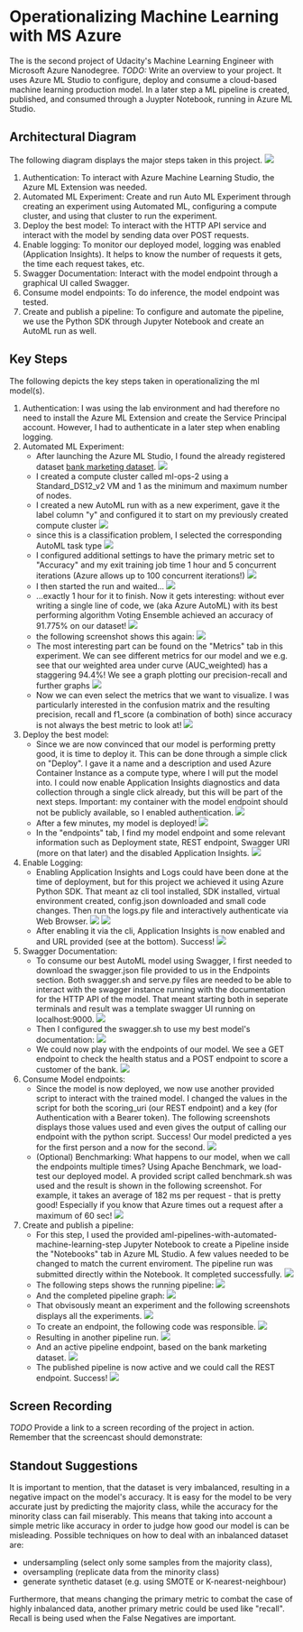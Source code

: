 # Operationalizing Machine Learning with MS Azure
The is the second project of Udacity's Machine Learning Engineer with Microsoft Azure Nanodegree. 
*TODO:* Write an overview to your project. It uses Azure ML Studio to configure, deploy and consume a cloud-based machine learning production model. In a later step a ML pipeline is created, published, and consumed through a Juypter Notebook, running in Azure ML Studio. 

## Architectural Diagram
The following diagram displays the major steps taken in this project. 
![](./screenshots/architecture.png)
1. Authentication: To interact with Azure Machine Learning Studio, the Azure ML Extension was needed. 
2. Automated ML Experiment: Create and run Auto ML Experiment through creating an experiment using Automated ML, configuring a compute cluster, and using that cluster to run the experiment.
3. Deploy the best model: To interact with the HTTP API service and interact with the model by sending data over POST requests. 
4. Enable logging: To monitor our deployed model, logging was enabled (Application Insights). It helps to know the number of requests it gets, the time each request takes, etc.
5. Swagger Documentation: Interact with the model endpoint through a graphical UI called Swagger.
6. Consume model endpoints: To do inference, the model endpoint was tested.  
7. Create and publish a pipeline: To configure and automate the pipeline, we use the Python SDK through Jupyter Notebook and create an AutoML run as well. 

## Key Steps
The following depicts the key steps taken in operationalizing the ml model(s). 
1. Authentication: I was using the lab environment and had therefore no need to install the Azure ML Extension and create the Service Principal account. However, I had to authenticate in a later step when enabling logging. 
2. Automated ML Experiment: 
    - After launching the Azure ML Studio, I found the already registered dataset [bank marketing dataset](dataset/bankmarketing_train.csv). 
    ![](./screenshots/1.png)
    - I created a compute cluster called ml-ops-2 using a Standard_DS12_v2 VM and 1 as the minimum and maximum number of nodes. 
    - I created a new AutoML run with as a new experiment, gave it the label column "y" and configured it to start on my previously created compute cluster
    ![](./screenshots/2.png)
    - since this is a classification problem, I selected the corresponding AutoML task type 
    ![](./screenshots/3.png)
    - I configured additional settings to have the primary metric set to "Accuracy" and my exit training job time 1 hour and 5 concurrent iterations (Azure allows up to 100 concurrent iterations!)
    ![](./screenshots/4.png)
    - I then started the run and waited...
    ![](./screenshots/5.png)
    - ...exactly 1 hour for it to finish. Now it gets interesting: without ever writing a single line of code, we (aka Azure AutoML) with its best performing algorithm Voting Ensemble achieved an accuracy of 91.775% on our dataset! 
    ![](./screenshots/6.png)
    - the following screenshot shows this again: 
    ![](./screenshots/7.png)
    - The most interesting part can be found on the "Metrics" tab in this experiment. We can see different metrics for our model and we e.g. see that our weighted area under curve (AUC_weighted) has a staggering 94.4%! We see a graph plotting our precision-recall and further graphs
    ![](./screenshots/8.png)
    - Now we can even select the metrics that we want to visualize. I was particularly interested in the confusion matrix and the resulting precision, recall and f1_score (a combination of both) since accuracy is not always the best metric to look at! 
    ![](./screenshots/9.png)
3. Deploy the best model:
    - Since we are now convinced that our model is performing pretty good, it is time to deploy it. This can be done through a simple click on "Deploy". I gave it a name and a description and used Azure Container Instance as a compute type, where I will put the model into. I could now enable Application Insights diagnostics and data collection through a single click already, but this will be part of the next steps. Important: my container with the model endpoint should not be publicly available, so I enabled authentication. 
    ![](./screenshots/10.png)
    - After a few minutes, my model is deployed! 
    ![](./screenshots/11.png)
    - In the "endpoints" tab, I find my model endpoint and some relevant information such as Deployment state, REST endpoint, Swagger URI (more on that later) and the disabled Application Insights. 
    ![](./screenshots/12.png)
4. Enable Logging: 
    - Enabling Application Insights and Logs could have been done at the time of deployment, but for this project we achieved it using Azure Python SDK. That meant az cli tool installed, SDK installed, virtual environment created, config.json downloaded and small code changes. Then run the logs.py file and interactively authenticate via Web Browser.
    ![](./screenshots/13.png)
    ![](./screenshots/14.png)
    - After enabling it via the cli, Application Insights is now enabled and and URL provided (see at the bottom). Success!
    ![](./screenshots/15.png)
5. Swagger Documentation: 
    - To consume our best AutoML model using Swagger, I first needed to download the swagger.json file provided to us in the Endpoints section. Both swagger.sh and serve.py files are needed to be able to interact with the swagger instance running with the documentation for the HTTP API of the model. That meant starting both in seperate terminals and result was a template swagger UI running on localhost:9000.
    ![](./screenshots/16.png)
    - Then I configured the swagger.sh to use my best model's documentation: 
    ![](./screenshots/17.png)
    - We could now play with the endpoints of our model. We see a GET endpoint to check the health status and a POST endpoint to score a customer of the bank. 
    ![](./screenshots/18.png)
6. Consume Model endpoints: 
    - Since the model is now deployed, we now use another provided script to interact with the trained model. I changed the values in the script for both the scoring_uri (our REST endpoint) and a key (for Authentication with a Bearer token). The following screenshots displays those values used and even gives the output of calling our endpoint with the python script. Success! Our model predicted a yes for the first person and a now for the second. 
    ![](./screenshots/19.png)
    - (Optional) Benchmarking: What happens to our model, when we call the endpoints multiple times? Using Apache Benchmark, we load-test our deployed model. A provided script called benchmark.sh was used and the result is shown in the following screenshot. For example, it takes an average of 182 ms per request - that is pretty good! Especially if you know that Azure times out a request after a maximum of 60 sec! 
    ![](./screenshots/20.png)
7. Create and publish a pipeline: 
    - For this step, I used the provided aml-pipelines-with-automated-machine-learning-step Jupyter Notebook to create a Pipeline inside the "Notebooks" tab in Azure ML Studio. A few values needed to be changed to match the current enviroment. The pipeline run was submitted directly within the Notebook. It completed successfully. 
    ![](./screenshots/23.png)
    - The following steps shows the running pipeline: 
    ![](./screenshots/21.png)
    - And the completed pipeline graph: 
    ![](./screenshots/22.png)
    - That obvisously meant an experiment and the following screenshots displays all the experiments. 
    ![](./screenshots/24.png)
    - To create an endpoint, the following code was responsible.
    ![](./screenshots/25.png)
    - Resulting in another pipeline run. 
    ![](./screenshots/26.png)
    - And an active pipeline endpoint, based on the bank marketing dataset.
    ![](./screenshots/27.png)
    - The published pipeline is now active and we could call the REST endpoint. Success! 
    ![](./screenshots/28.png)


## Screen Recording
*TODO* Provide a link to a screen recording of the project in action. Remember that the screencast should demonstrate:

## Standout Suggestions
It is important to mention, that the dataset is very imbalanced, resulting in a negative impact on the model's accuracy. It is easy for the model to be very accurate just by predicting the majority class, while the accuracy for the minority class can fail miserably. This means that taking into account a simple metric like accuracy in order to judge how good our model is can be misleading. 
Possible techniques on how to deal with an inbalanced dataset are: 
- undersampling (select only some samples from the majority class), 
- oversampling (replicate data from the minority class)
- generate synthetic dataset (e.g. using SMOTE or K-nearest-neighbour)

Furthermore, that means changing the primary metric to combat the case of highly inbalanced data, another primary metric could be used like "recall". Recall is being used when the False Negatives are important.
